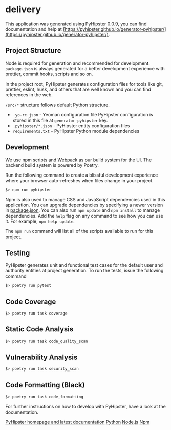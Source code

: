 # delivery

This application was generated using PyHipster 0.0.9, you can find documentation and help at [https://pyhipster.github.io/generator-pyhipster/](https://pyhipster.github.io/generator-pyhipster/).

## Project Structure

Node is required for generation and recommended for development. `package.json` is always generated for a better development experience with prettier, commit hooks, scripts and so on.

In the project root, PyHipster generates configuration files for tools like git, prettier, eslint, husk, and others that are well known and you can find references in the web.

`/src/*` structure follows default Python structure.

- `.yo-rc.json` - Yeoman configuration file
  PyHipster configuration is stored in this file at `generator-pyhipster` key.
- `.pyhipster/*.json` - PyHipster entity configuration files
- `requirements.txt` - PyHipster Python module dependencies

## Development

We use npm scripts and [Webpack](https://webpack.js.org/) as our build system for the UI. The backend build system is powered by Poetry.

Run the following command to create a blissful development experience where your browser auto-refreshes when files change in your project.

```bash
$> npm run pyhipster
```

Npm is also used to manage CSS and JavaScript dependencies used in this application. You can upgrade dependencies by
specifying a newer version in [package.json](package.json). You can also run `npm update` and `npm install` to manage dependencies.
Add the `help` flag on any command to see how you can use it. For example, `npm help update`.

The `npm run` command will list all of the scripts available to run for this project.

## Testing

PyHipster generates unit and functional test cases for the default user and authority entities at project generation. To run the tests, issue the following command

```bash
$> poetry run pytest
```

## Code Coverage

```bash
$> poetry run task coverage
```

## Static Code Analysis

```bash
$> poetry run task code_quality_scan
```

## Vulnerability Analysis

```bash
$> poetry run task security_scan
```

## Code Formatting (Black)

```bash
$> poetry run task code_formatting
```

For further instructions on how to develop with PyHipster, have a look at the documentation.

[PyHipster homepage and latest documentation](https://pyhipster.github.io/generator-pyhipster/)
[Python](https://www.python.org/)
[Node.js](https://nodejs.org/)
[Npm](https://www.npmjs.com/)
